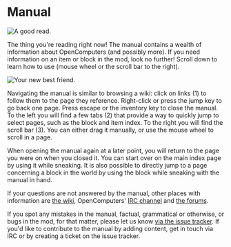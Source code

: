 # Manual

![A good read.](oredict:oc:manual)

The thing you're reading right now! The manual contains a wealth of information about OpenComputers (and possibly more). If you need information on an item or block in the mod, look no further! Scroll down to learn how to use (mouse wheel or the scroll bar to the right).

![Your new best friend.](opencomputers:doc/img/manual.png)

Navigating the manual is similar to browsing a wiki: click on links (1) to follow them to the page they reference. Right-click or press the jump key to go back one page. Press escape or the inventory key to close the manual. To the left you will find a few tabs (2) that provide a way to quickly jump to select pages, such as the block and item index. To the right you will find the scroll bar (3). You can either drag it manually, or use the mouse wheel to scroll in a page.

When opening the manual again at a later point, you will return to the page you were on when you closed it. You can start over on the main index page by using it while sneaking. It is also possible to directly jump to a page concerning a block in the world by using the block while sneaking with the manual in hand.

If your questions are not answered by the manual, other places with information are [the wiki](http://ocdoc.cil.li), OpenComputers' [IRC channel](http://webchat.esper.net/?channels=#oc) and [the forums](http://oc.cil.li/).

If you spot any mistakes in the manual, factual, grammatical or otherwise, or bugs in the mod, for that matter, please let us know [via the issue tracker](https://github.com/MightyPirates/OpenComputers/issues). If you'd like to contribute to the manual by adding content, get in touch via IRC or by creating a ticket on the issue tracker.
